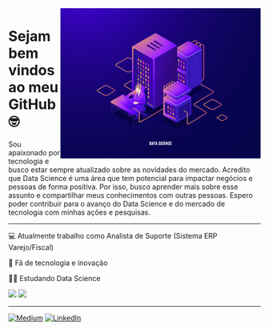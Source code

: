 <img src="banner.jpg" width="400px" align="right">

# Sejam bem vindos ao meu GitHub 🤓
Sou apaixonado por tecnologia e busco estar sempre atualizado sobre as novidades do mercado. Acredito que Data Science é uma área que tem potencial para impactar negócios e pessoas de forma positiva. Por isso, busco aprender mais sobre esse assunto e compartilhar meus conhecimentos com outras pessoas. Espero poder contribuir para o avanço do Data Science e do mercado de tecnologia com minhas ações e pesquisas.

---

💻 Atualmente trabalho como Analista de Suporte (Sistema ERP Varejo/Fiscal)

💙 Fã de tecnologia e inovação

👩‍💻 Estudando Data Science


<div>
<img src="https://cdn.jsdelivr.net/gh/devicons/devicon/icons/python/python-original-wordmark.svg" width="50px" />
<img src="https://cdn.jsdelivr.net/gh/devicons/devicon/icons/vscode/vscode-original-wordmark.svg" width="50px" />
</div>

---

[![Medium](https://img.shields.io/badge/Medium-12100E?style=for-the-badge&logo=medium&logoColor=white)](https://medium.com/@csantos.alan)
[![LinkedIn](https://img.shields.io/badge/linkedin-%230077B5.svg?style=for-the-badge&logo=linkedin&logoColor=white)](https://linkedin.com/in/csantos-alan)

